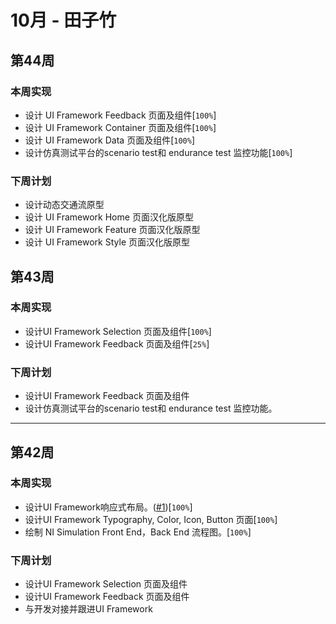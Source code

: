 # 10月 - 田子竹

## 第44周

### 本周实现

* 设计 UI Framework Feedback 页面及组件[`100%`]
* 设计 UI Framework Container 页面及组件[`100%`]
* 设计 UI Framework Data 页面及组件[`100%`]
* 设计仿真测试平台的scenario test和 endurance test 监控功能[`100%`]

### 下周计划

* 设计动态交通流原型
* 设计 UI Framework Home 页面汉化版原型
* 设计 UI Framework Feature 页面汉化版原型
* 设计 UI Framework Style 页面汉化版原型

## 第43周

### 本周实现

* 设计UI Framework Selection 页面及组件[`100%`]
* 设计UI Framework Feedback 页面及组件[`25%`]

### 下周计划

* 设计UI Framework Feedback 页面及组件
* 设计仿真测试平台的scenario test和 endurance test 监控功能。

---

## 第42周

### 本周实现

* 设计UI Framework响应式布局。([#1][issue-1])[`100%`]
* 设计UI Framework Typography, Color, Icon, Button 页面[`100%`]
* 绘制 NI Simulation Front End，Back End 流程图。[`100%`]

### 下周计划

* 设计UI Framework Selection 页面及组件
* 设计UI Framework Feedback 页面及组件
* 与开发对接并跟进UI Framework

[issue-1]:https://github.com/majeure10/uird/issues/1